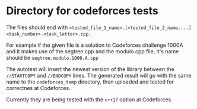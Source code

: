 # Directory for codeforces tests

The files should end with `<tested_file_1_name>.[<tested_file_2_name....]<task_number>.<task_letter>.cpp`.

For example if the given file is a solution to Codeforces challenge 1000A and it makes use of the segtree.cpp and the modulo.cpp file, it's name should be `segtree.modulo.1000.A.cpp`

The autotest will insert the newest version of the library between the `//STARTCOPY` and `//ENDCOPY` lines. The generated result will go with the same name to the `codeforces_temp` directory, then uploaded and tested for correctnes at Codeforces.

Currently they are being tested with the `c++17` option at Codeforces.